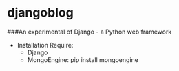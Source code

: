 djangoblog
==========

###An experimental of Django - a Python web framework 

- Installation Require: 
  + Django 
  + MongoEngine: pip install mongoengine
  
